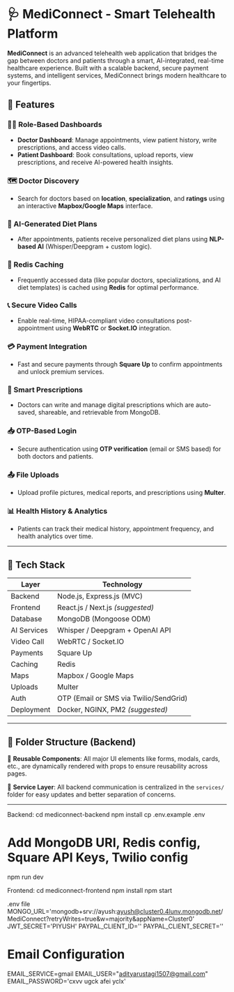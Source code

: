 ﻿# 🩺 MediConnect - Smart Telehealth Platform

**MediConnect** is an advanced telehealth web application that bridges the gap between doctors and patients through a smart, AI-integrated, real-time healthcare experience. Built with a scalable backend, secure payment systems, and intelligent services, MediConnect brings modern healthcare to your fingertips.

## 🚀 Features

### 👩‍⚕️ Role-Based Dashboards
- **Doctor Dashboard**: Manage appointments, view patient history, write prescriptions, and access video calls.
- **Patient Dashboard**: Book consultations, upload reports, view prescriptions, and receive AI-powered health insights.

### 🗺️ Doctor Discovery
- Search for doctors based on **location**, **specialization**, and **ratings** using an interactive **Mapbox/Google Maps** interface.

### 🤖 AI-Generated Diet Plans
- After appointments, patients receive personalized diet plans using **NLP-based AI** (Whisper/Deepgram + custom logic).

### 🔁 Redis Caching
- Frequently accessed data (like popular doctors, specializations, and AI diet templates) is cached using **Redis** for optimal performance.

### 📞 Secure Video Calls
- Enable real-time, HIPAA-compliant video consultations post-appointment using **WebRTC** or **Socket.IO** integration.

### 💳 Payment Integration
- Fast and secure payments through **Square Up** to confirm appointments and unlock premium services.

### 📝 Smart Prescriptions
- Doctors can write and manage digital prescriptions which are auto-saved, shareable, and retrievable from MongoDB.

### 📥 OTP-Based Login
- Secure authentication using **OTP verification** (email or SMS based) for both doctors and patients.

### 📤 File Uploads
- Upload profile pictures, medical reports, and prescriptions using **Multer**.

### 📊 Health History & Analytics
- Patients can track their medical history, appointment frequency, and health analytics over time.

---

## 🧠 Tech Stack

| Layer       | Technology                        |
|------------|-----------------------------------|
| Backend     | Node.js, Express.js (MVC)         |
| Frontend    | React.js / Next.js *(suggested)*  |
| Database    | MongoDB (Mongoose ODM)            |
| AI Services | Whisper / Deepgram + OpenAI API   |
| Video Call  | WebRTC / Socket.IO                |
| Payments    | Square Up                         |
| Caching     | Redis                             |
| Maps        | Mapbox / Google Maps              |
| Uploads     | Multer                            |
| Auth        | OTP (Email or SMS via Twilio/SendGrid) |
| Deployment  | Docker, NGINX, PM2 *(suggested)*  |

---

## 📁 Folder Structure (Backend)


🧩 **Reusable Components**: All major UI elements like forms, modals, cards, etc., are dynamically rendered with props to ensure reusability across pages.

📡 **Service Layer**: All backend communication is centralized in the `services/` folder for easy updates and better separation of concerns.

---
Backend:
cd mediconnect-backend
npm install
cp .env.example .env
# Add MongoDB URI, Redis config, Square API Keys, Twilio config
npm run dev

Frontend:
cd mediconnect-frontend
npm install
npm start


.env file
MONGO_URL='mongodb+srv://ayush:ayush@cluster0.4lunv.mongodb.net/MediConnect?retryWrites=true&w=majority&appName=Cluster0'
JWT_SECRET='PIYUSH'
PAYPAL_CLIENT_ID=''
PAYPAL_CLIENT_SECRET=''
# Email Configuration
EMAIL_SERVICE=gmail
EMAIL_USER="adityarustagi1507@gmail.com"
EMAIL_PASSWORD='cxvv ugck afei yclx'
